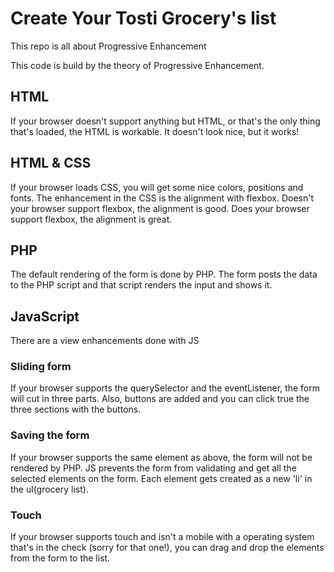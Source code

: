 # Create Your Tosti Grocery's list
This repo is all about Progressive Enhancement

This code is build by the theory of Progressive Enhancement. 

## HTML
If your browser doesn't support anything but HTML, or that's the only thing that's loaded, the HTML is workable. It doesn't look nice, but it works!

## HTML & CSS
If your browser loads CSS, you will get some nice colors, positions and fonts.
The enhancement in the CSS is the alignment with flexbox. Doesn't your browser support flexbox, the alignment is good. Does your browser support flexbox, the alignment is great.

## PHP
The default rendering of the form is done by PHP. The form posts the data to the PHP script and that script renders the input and shows it. 

## JavaScript
There are a view enhancements done with JS

### Sliding form
If your browser supports the querySelector and the eventListener, the form will cut in three parts. Also, buttons are added and you can click true the three sections with the buttons.

### Saving the form
If your browser supports the same element as above, the form will not be rendered by PHP. JS prevents the form from validating and get all the selected elements on the form. Each element gets created as a new 'li' in the ul(grocery list).

### Touch
If your browser supports touch and isn't a mobile with a operating system that's in the check (sorry for that one!), you can drag and drop the elements from the form to the list.
